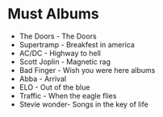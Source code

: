 # Must Albums

- The Doors - The Doors
- Supertramp - Breakfest in america
- AC/DC - Highway to hell
- Scott Joplin - Magnetic rag
- Bad Finger - Wish you were here albums
- Abba - Arrival
- ELO - Out of the blue
- Traffic - When the eagle flies
- Stevie wonder- Songs in the key of life
